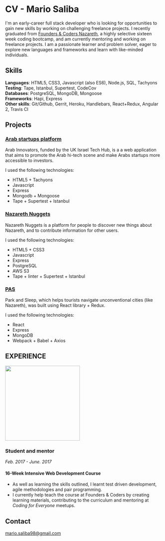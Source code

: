 # CV - Mario Saliba

I'm an early-career full stack developer who is looking for opportunities to gain new skills by working on challenging freelance projects. I recently graduated from [Founders & Coders Nazareth](http://www.foundersandcoders.com/), a highly selective sixteen week coding bootcamp, and am currently mentoring and working on freelance projects. I am a passionate learner and problem solver, eager to explore new languages and frameworks and learn with like-minded individuals.

## Skills
**Languages**: HTML5, CSS3, Javascript (also ES6), Node.js, SQL, Tachyons                                         
**Testing**: Tape, Istanbul, Supertest, CodeCov                                                           
**Databases**: PostgreSQL, MongoDB, Mongoose                                                                    
**Frameworks**: Hapi, Express                                                                             
**Other skills**: Git/Github, Gerrit, Heroku, Handlebars, React+Redux, Angular 2, Travis CI

## Projects

### [Arab startups platform](http://arabinnovators.herokuapp.com/)

Arab Innovators, funded by the UK Israel Tech Hub, is a a web application that aims to promote the Arab hi-tech scene and make Arabs startups more accessible to investors.

I used the following technologies:
- HTML5 + Tachyons
- Javascript
- Express
- Mongodb + Mongoose
- Tape + Supertest + Istanbul

### [Nazareth Nuggets](https://nazareth-nuggets.herokuapp.com/)

Nazareth Nuggets is a platform for people to discover new things about Nazareth, and to contribute information for other users.

I used the following technologies:
- HTML5 + CSS3
- Javascript
- Express
- PostgreSQL
- AWS S3
- Tape + linter + Supertest + Istanbul

### [PAS](https://xd.adobe.com/view/6572db59-ff24-4c55-9db7-3142e15141e5/)

Park and Sleep, which helps tourists navigate unconventional cities (like Nazareth), was built using React library + Redux. 

I used the following technologies:
- React
- Express
- MongoDB
- Webpack + Babel + Axios

## EXPERIENCE

 <img src="https://github.com/skibinska/CV-Ewelina-Skibinska/blob/master/experience/fac.png" width="240">


### Student and mentor
*Feb. 2017 - June. 2017*

#### 16-Week Intensive Web Development Course

* As well as learning the skills outlined, I learnt test driven development, agile methodologies and pair programming.
* I currently help teach the course at Founders & Coders by creating learning materials, contributing to the curriculum and mentoring at _Coding for Everyone_ meetups. 

## Contact
mario.saliba98@gmail.com
